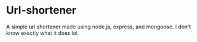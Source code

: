 # Url-shortener
A simple url shortener made using node.js, express, and mongoose. 
I don't know exactly what it does lol.
